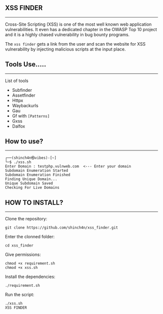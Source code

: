 ## XSS FINDER 
---

Cross-Site Scripting (XSS) is one of the most well known web application vulnerabilities. It even has a dedicated chapter in the OWASP Top 10 project and it is a highly chased vulnerability in bug bounty programs.

The  `xss finder` gets a link from the user and scan the website for XSS vulnerability by injecting malicious scripts at the input place.

## Tools Use.....
---
List of tools   

* Subfinder
* Assetfinder
* Httpx
* Waybackurls
* Gau
* Gf with `[Patterns]`
* Gxss
* Dalfox

## How to use?
***
```
┌──(shinch4n㉿vibes)-[~]
└─$ ./xss.sh 
Enter Domain : testphp.vulnweb.com  <--- Enter your domain
Subdomain Enumeration Started
Subdomain Enumeration Finished
Finding Unique Domain...
Unique Subdomain Saved
Checking For Live Domains
```

## HOW TO INSTALL?
---
Clone the repository:
```
git clone https://github.com/shinch4n/xss_finder.git
```

Enter the clonned folder:
```
cd xss_finder
```
Give permissions:
```
chmod +x requirement.sh
chmod +x xss.sh
```
Install the dependencies:
```
./requirement.sh
```
Run the script:
```
./xss.sh
XSS FINDER
